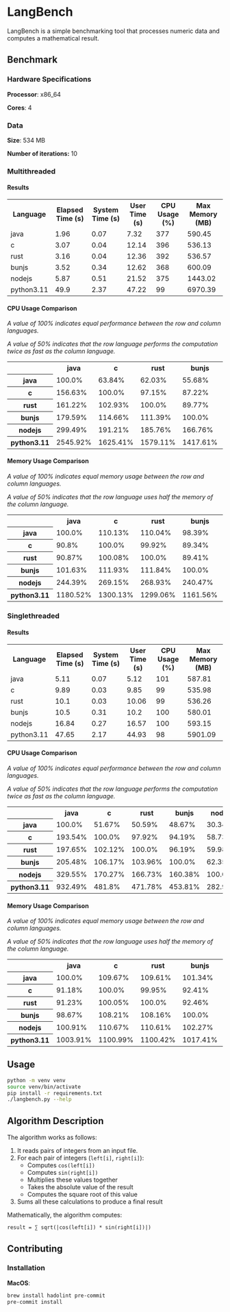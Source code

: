 # LangBench

LangBench is a simple benchmarking tool that processes numeric data and computes a mathematical result.

## Benchmark

### Hardware Specifications

**Processor**: x86_64

**Cores**: 4

### Data

**Size**: 534 MB

**Number of iterations:** 10

### Multithreaded

#### Results

<table><tr><th>Language</th><th>Elapsed Time (s)</th><th>System Time (s)</th><th>User Time (s)</th><th>CPU Usage (%)</th><th>Max Memory (MB)</th></tr><tr><td>java</td><td>1.96</td><td>0.07</td><td>7.32</td><td>377</td><td>590.45</td></tr><tr><td>c</td><td>3.07</td><td>0.04</td><td>12.14</td><td>396</td><td>536.13</td></tr><tr><td>rust</td><td>3.16</td><td>0.04</td><td>12.36</td><td>392</td><td>536.57</td></tr><tr><td>bunjs</td><td>3.52</td><td>0.34</td><td>12.62</td><td>368</td><td>600.09</td></tr><tr><td>nodejs</td><td>5.87</td><td>0.51</td><td>21.52</td><td>375</td><td>1443.02</td></tr><tr><td>python3.11</td><td>49.9</td><td>2.37</td><td>47.22</td><td>99</td><td>6970.39</td></tr></table>

#### CPU Usage Comparison

*A value of 100% indicates equal performance between the row and column languages.*

*A value of 50% indicates that the row language performs the computation twice as fast as the column language.*

<table><tr><th></th><th>java</th><th>c</th><th>rust</th><th>bunjs</th><th>nodejs</th><th>python3.11</th></tr><tr><th>java</th><td>100.0%</td><td>63.84%</td><td>62.03%</td><td>55.68%</td><td>33.39%</td><td>3.93%</td></tr><tr><th>c</th><td>156.63%</td><td>100.0%</td><td>97.15%</td><td>87.22%</td><td>52.3%</td><td>6.15%</td></tr><tr><th>rust</th><td>161.22%</td><td>102.93%</td><td>100.0%</td><td>89.77%</td><td>53.83%</td><td>6.33%</td></tr><tr><th>bunjs</th><td>179.59%</td><td>114.66%</td><td>111.39%</td><td>100.0%</td><td>59.97%</td><td>7.05%</td></tr><tr><th>nodejs</th><td>299.49%</td><td>191.21%</td><td>185.76%</td><td>166.76%</td><td>100.0%</td><td>11.76%</td></tr><tr><th>python3.11</th><td>2545.92%</td><td>1625.41%</td><td>1579.11%</td><td>1417.61%</td><td>850.09%</td><td>100.0%</td></tr></table>

#### Memory Usage Comparison

*A value of 100% indicates equal memory usage between the row and column languages.*

*A value of 50% indicates that the row language uses half the memory of the column language.*

<table><tr><th></th><th>java</th><th>c</th><th>rust</th><th>bunjs</th><th>nodejs</th><th>python3.11</th></tr><tr><th>java</th><td>100.0%</td><td>110.13%</td><td>110.04%</td><td>98.39%</td><td>40.92%</td><td>8.47%</td></tr><tr><th>c</th><td>90.8%</td><td>100.0%</td><td>99.92%</td><td>89.34%</td><td>37.15%</td><td>7.69%</td></tr><tr><th>rust</th><td>90.87%</td><td>100.08%</td><td>100.0%</td><td>89.41%</td><td>37.18%</td><td>7.7%</td></tr><tr><th>bunjs</th><td>101.63%</td><td>111.93%</td><td>111.84%</td><td>100.0%</td><td>41.59%</td><td>8.61%</td></tr><tr><th>nodejs</th><td>244.39%</td><td>269.15%</td><td>268.93%</td><td>240.47%</td><td>100.0%</td><td>20.7%</td></tr><tr><th>python3.11</th><td>1180.52%</td><td>1300.13%</td><td>1299.06%</td><td>1161.56%</td><td>483.04%</td><td>100.0%</td></tr></table>

### Singlethreaded

#### Results

<table><tr><th>Language</th><th>Elapsed Time (s)</th><th>System Time (s)</th><th>User Time (s)</th><th>CPU Usage (%)</th><th>Max Memory (MB)</th></tr><tr><td>java</td><td>5.11</td><td>0.07</td><td>5.12</td><td>101</td><td>587.81</td></tr><tr><td>c</td><td>9.89</td><td>0.03</td><td>9.85</td><td>99</td><td>535.98</td></tr><tr><td>rust</td><td>10.1</td><td>0.03</td><td>10.06</td><td>99</td><td>536.26</td></tr><tr><td>bunjs</td><td>10.5</td><td>0.31</td><td>10.2</td><td>100</td><td>580.01</td></tr><tr><td>nodejs</td><td>16.84</td><td>0.27</td><td>16.57</td><td>100</td><td>593.15</td></tr><tr><td>python3.11</td><td>47.65</td><td>2.17</td><td>44.93</td><td>98</td><td>5901.09</td></tr></table>

#### CPU Usage Comparison

*A value of 100% indicates equal performance between the row and column languages.*

*A value of 50% indicates that the row language performs the computation twice as fast as the column language.*

<table><tr><th></th><th>java</th><th>c</th><th>rust</th><th>bunjs</th><th>nodejs</th><th>python3.11</th></tr><tr><th>java</th><td>100.0%</td><td>51.67%</td><td>50.59%</td><td>48.67%</td><td>30.34%</td><td>10.72%</td></tr><tr><th>c</th><td>193.54%</td><td>100.0%</td><td>97.92%</td><td>94.19%</td><td>58.73%</td><td>20.76%</td></tr><tr><th>rust</th><td>197.65%</td><td>102.12%</td><td>100.0%</td><td>96.19%</td><td>59.98%</td><td>21.2%</td></tr><tr><th>bunjs</th><td>205.48%</td><td>106.17%</td><td>103.96%</td><td>100.0%</td><td>62.35%</td><td>22.04%</td></tr><tr><th>nodejs</th><td>329.55%</td><td>170.27%</td><td>166.73%</td><td>160.38%</td><td>100.0%</td><td>35.34%</td></tr><tr><th>python3.11</th><td>932.49%</td><td>481.8%</td><td>471.78%</td><td>453.81%</td><td>282.96%</td><td>100.0%</td></tr></table>

#### Memory Usage Comparison

*A value of 100% indicates equal memory usage between the row and column languages.*

*A value of 50% indicates that the row language uses half the memory of the column language.*

<table><tr><th></th><th>java</th><th>c</th><th>rust</th><th>bunjs</th><th>nodejs</th><th>python3.11</th></tr><tr><th>java</th><td>100.0%</td><td>109.67%</td><td>109.61%</td><td>101.34%</td><td>99.1%</td><td>9.96%</td></tr><tr><th>c</th><td>91.18%</td><td>100.0%</td><td>99.95%</td><td>92.41%</td><td>90.36%</td><td>9.08%</td></tr><tr><th>rust</th><td>91.23%</td><td>100.05%</td><td>100.0%</td><td>92.46%</td><td>90.41%</td><td>9.09%</td></tr><tr><th>bunjs</th><td>98.67%</td><td>108.21%</td><td>108.16%</td><td>100.0%</td><td>97.78%</td><td>9.83%</td></tr><tr><th>nodejs</th><td>100.91%</td><td>110.67%</td><td>110.61%</td><td>102.27%</td><td>100.0%</td><td>10.05%</td></tr><tr><th>python3.11</th><td>1003.91%</td><td>1100.99%</td><td>1100.42%</td><td>1017.41%</td><td>994.87%</td><td>100.0%</td></tr></table>

## Usage

```bash
python -m venv venv
source venv/bin/activate
pip install -r requirements.txt
./langbench.py --help
```

## Algorithm Description

The algorithm works as follows:

1. It reads pairs of integers from an input file.
2. For each pair of integers (`left[i]`, `right[i]`):
   - Computes `cos(left[i])`
   - Computes `sin(right[i])`
   - Multiplies these values together
   - Takes the absolute value of the result
   - Computes the square root of this value
3. Sums all these calculations to produce a final result

Mathematically, the algorithm computes:

```
result = ∑ sqrt(|cos(left[i]) * sin(right[i])|)
```

## Contributing

### Installation

**MacOS**:

```bash
brew install hadolint pre-commit
pre-commit install
```
